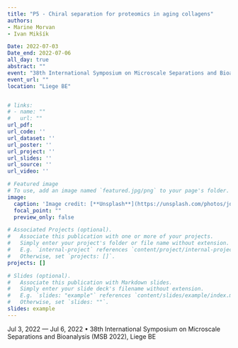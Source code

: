 ```yaml
---
title: "P5 - Chiral separation for proteomics in aging collagens"
authors:
- Marine Morvan
- Ivan Mikšík

Date: 2022-07-03
Date_end: 2022-07-06
all_day: true
abstract: ""
event: "38th International Symposium on Microscale Separations and Bioanalysis (MSB 2022)"
event_url: ""
location: "Liege BE"


# links:
# - name: ""
#   url: ""
url_pdf: 
url_code: ''
url_dataset: ''
url_poster: ''
url_project: ''
url_slides: ''
url_source: ''
url_video: ''

# Featured image
# To use, add an image named `featured.jpg/png` to your page's folder. 
image:
  caption: 'Image credit: [**Unsplash**](https://unsplash.com/photos/jdD8gXaTZsc)'
  focal_point: ""
  preview_only: false

# Associated Projects (optional).
#   Associate this publication with one or more of your projects.
#   Simply enter your project's folder or file name without extension.
#   E.g. `internal-project` references `content/project/internal-project/index.md`.
#   Otherwise, set `projects: []`.
projects: []

# Slides (optional).
#   Associate this publication with Markdown slides.
#   Simply enter your slide deck's filename without extension.
#   E.g. `slides: "example"` references `content/slides/example/index.md`.
#   Otherwise, set `slides: ""`.
slides: example
---
```

Jul 3, 2022 — Jul 6, 2022 • 38th International Symposium on Microscale Separations and Bioanalysis (MSB 2022), Liege BE
